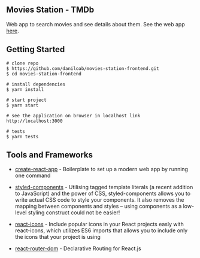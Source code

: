 
## Movies Station - TMDb
Web app to search movies and see details about them. See the web app [here](https://movies-station-frontend.herokuapp.com/).

## Getting Started
```
# clone repo
$ https://github.com/daniloab/movies-station-frontend.git
$ cd movies-station-frontend

# install dependencies
$ yarn install

# start project
$ yarn start

# see the application on browser in localhost link
http://localhost:3000

# tests
$ yarn tests
```

## Tools and Frameworks
- [create-react-app](https://github.com/facebook/create-react-app) - Boilerplate to set up a modern web app by running one command

- [styled-components](https://www.styled-components.com/) - Utilising tagged template literals (a recent addition to JavaScript) and the power of CSS, styled-components allows you to write actual CSS code to style your components. It also removes the mapping between components and styles – using components as a low-level styling construct could not be easier!

-  [react-icons](https://react-icons.netlify.com/) - Include popular icons in your React projects easly with react-icons, which utilizes ES6 imports that allows you to include only the icons that your project is using

- [react-router-dom](https://reacttraining.com/react-router/web) - Declarative Routing for React.js